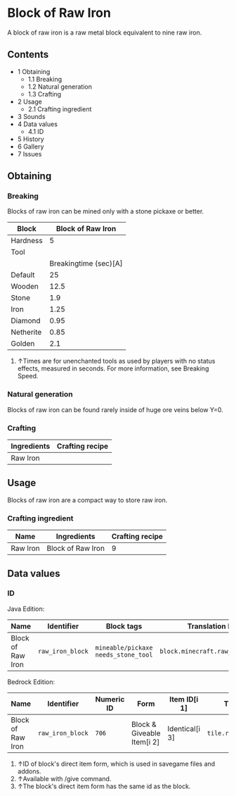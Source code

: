 # Block of Raw Iron
A block of raw iron is a raw metal block equivalent to nine raw iron.

## Contents
- 1 Obtaining
	- 1.1 Breaking
	- 1.2 Natural generation
	- 1.3 Crafting
- 2 Usage
	- 2.1 Crafting ingredient
- 3 Sounds
- 4 Data values
	- 4.1 ID
- 5 History
- 6 Gallery
- 7 Issues

## Obtaining
### Breaking
Blocks of raw iron can be mined only with a stone pickaxe or better.

| Block     | Block of Raw Iron     |
|-----------|-----------------------|
| Hardness  | 5                     |
| Tool      |                       |
|           | Breakingtime (sec)[A] |
| Default   | 25                    |
| Wooden    | 12.5                  |
| Stone     | 1.9                   |
| Iron      | 1.25                  |
| Diamond   | 0.95                  |
| Netherite | 0.85                  |
| Golden    | 2.1                   |

1. ↑Times are for unenchanted tools as used by players with no status effects, measured in seconds. For more information, see Breaking Speed.

### Natural generation
Blocks of raw iron can be found rarely inside of huge ore veins below Y=0.


### Crafting
| Ingredients | Crafting recipe |
|-------------|-----------------|
| Raw Iron    |                 |

## Usage
Blocks of raw iron are a compact way to store raw iron.

### Crafting ingredient
| Name     | Ingredients       | Crafting recipe |
|----------|-------------------|-----------------|
| Raw Iron | Block of Raw Iron | 9               |

## Data values
### ID
Java Edition:

| Name              | Identifier       | Block tags                                | Translation key                  |
|-------------------|------------------|-------------------------------------------|----------------------------------|
| Block of Raw Iron | `raw_iron_block` | `mineable/pickaxe`<br/>`needs_stone_tool` | `block.minecraft.raw_iron_block` |

Bedrock Edition:

| Name              | Identifier       | Numeric ID | Form                       | Item ID[i 1]   | Translation key            |
|-------------------|------------------|------------|----------------------------|----------------|----------------------------|
| Block of Raw Iron | `raw_iron_block` | `706`      | Block & Giveable Item[i 2] | Identical[i 3] | `tile.raw_iron_block.name` |

1. ↑ID of block's direct item form, which is used in savegame files and addons.
2. ↑Available with /give command.
3. ↑The block's direct item form has the same id as the block.

